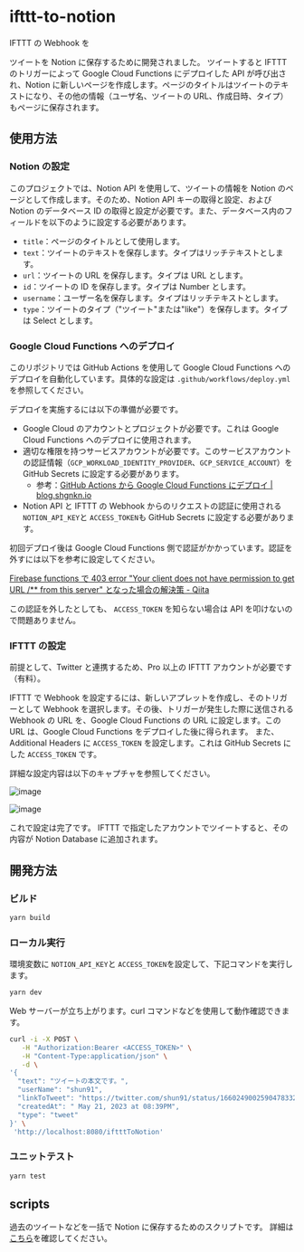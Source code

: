 # ifttt-to-notion

IFTTT の Webhook を

ツイートを Notion に保存するために開発されました。
ツイートすると IFTTT のトリガーによって Google Cloud Functions にデプロイした API が呼び出され、Notion に新しいページを作成します。ページのタイトルはツイートのテキストになり、その他の情報（ユーザ名、ツイートの URL、作成日時、タイプ）もページに保存されます。

## 使用方法

### Notion の設定

このプロジェクトでは、Notion API を使用して、ツイートの情報を Notion のページとして作成します。そのため、Notion API キーの取得と設定、および Notion のデータベース ID の取得と設定が必要です。また、データベース内のフィールドを以下のように設定する必要があります。

- `title`：ページのタイトルとして使用します。
- `text`：ツイートのテキストを保存します。タイプはリッチテキストとします。
- `url`：ツイートの URL を保存します。タイプは URL とします。
- `id`：ツイートの ID を保存します。タイプは Number とします。
- `username`：ユーザー名を保存します。タイプはリッチテキストとします。
- `type`：ツイートのタイプ（"ツイート"または"like"）を保存します。タイプは Select とします。

### Google Cloud Functions へのデプロイ

このリポジトリでは GitHub Actions を使用して Google Cloud Functions へのデプロイを自動化しています。具体的な設定は `.github/workflows/deploy.yml`を参照してください。

デプロイを実施するには以下の準備が必要です。

- Google Cloud のアカウントとプロジェクトが必要です。これは Google Cloud Functions へのデプロイに使用されます。
- 適切な権限を持つサービスアカウントが必要です。このサービスアカウントの認証情報（`GCP_WORKLOAD_IDENTITY_PROVIDER`、`GCP_SERVICE_ACCOUNT`）を GitHub Secrets に設定する必要があります。
  - 参考：[GitHub Actions から Google Cloud Functions にデプロイ | blog.shgnkn.io](https://blog.shgnkn.io/github-actions-deploy-google-cloud-functions/)
- Notion API と IFTTT の Webhook からのリクエストの認証に使用される `NOTION_API_KEY`と `ACCESS_TOKEN`も GitHub Secrets に設定する必要があります。

初回デプロイ後は Google Cloud Functions 側で認証がかかっています。認証を外すには以下を参考に設定してください。

[Firebase functions で 403 error &#34;Your client does not have permission to get URL /\*\* from this server&#34; となった場合の解決策 - Qiita](https://qiita.com/toshiaki_takase/items/ce65cd5582a80917b52f)

この認証を外したとしても、 `ACCESS_TOKEN` を知らない場合は API を叩けないので問題ありません。

### IFTTT の設定

前提として、Twitter と連携するため、Pro 以上の IFTTT アカウントが必要です（有料）。

IFTTT で Webhook を設定するには、新しいアプレットを作成し、そのトリガーとして Webhook を選択します。その後、トリガーが発生した際に送信される Webhook の URL を、Google Cloud Functions の URL に設定します。この URL は、Google Cloud Functions をデプロイした後に得られます。
また、Additional Headers に `ACCESS_TOKEN` を設定します。これは GitHub Secrets にした `ACCESS_TOKEN` です。

詳細な設定内容は以下のキャプチャを参照してください。

![image](https://github.com/shun91/ifttt-to-notion/assets/8047437/d287a595-9feb-4668-98e0-a442f22f67e4)

![image](https://github.com/shun91/ifttt-to-notion/assets/8047437/e5b79403-2ae8-4c29-a36e-4dd3fb08aa6c)

これで設定は完了です。
IFTTT で指定したアカウントでツイートすると、その内容が Notion Database に追加されます。

## 開発方法

### ビルド

```sh
yarn build
```

### ローカル実行

環境変数に `NOTION_API_KEY`と `ACCESS_TOKEN`を設定して、下記コマンドを実行します。

```sh
yarn dev
```

Web サーバーが立ち上がります。curl コマンドなどを使用して動作確認できます。

```sh
curl -i -X POST \
   -H "Authorization:Bearer <ACCESS_TOKEN>" \
   -H "Content-Type:application/json" \
   -d \
'{
  "text": "ツイートの本文です。",
  "userName": "shun91",
  "linkToTweet": "https://twitter.com/shun91/status/1660249002590478332",
  "createdAt": " May 21, 2023 at 08:39PM",
  "type": "tweet"
}' \
 'http://localhost:8080/iftttToNotion'
```

### ユニットテスト

```sh
yarn test
```

## scripts

過去のツイートなどを一括で Notion に保存するためのスクリプトです。
詳細は[こちら](./src/scripts/README.md)を確認してください。
